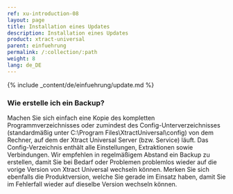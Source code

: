 ```yaml
---
ref: xu-introduction-08
layout: page
title: Installation eines Updates
description: Installation eines Updates
product: xtract-universal
parent: einfuehrung
permalink: /:collection/:path
weight: 8
lang: de_DE
---
```


{% include _content/de/einfuehrung/update.md %}

### Wie erstelle ich ein Backup?
Machen Sie sich einfach eine Kopie des kompletten Programmverzeichnisses oder zumindest des Config-Unterverzeichnisses (standardmäßig unter C:\Program Files\XtractUniversal\config) von dem Rechner, auf dem der Xtract Universal Server (bzw. Service) läuft. Das Config-Verzeichnis enthält alle Einstellungen, Extraktionen sowie Verbindungen.
Wir empfehlen in regelmäßigem Abstand ein Backup zu erstellen, damit Sie bei Bedarf oder Problemen problemlos wieder auf die vorige Version von Xtract Universal wechseln können.
Merken Sie sich ebenfalls die Produktversion, welche Sie gerade im Einsatz haben, damit Sie im Fehlerfall wieder auf dieselbe Version wechseln können.